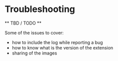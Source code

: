 # Troubleshooting

** TBD / TODO **

Some of the issues to cover:
* how to include the log while reporting a bug
* how to know what is the version of the extension
* sharing of the images